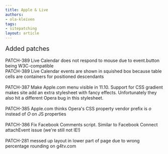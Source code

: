 ```yaml
---
title: Apple & Live
authors:
- ola-kleiven
tags:
- sitepatching
layout: article
---
```

<span style="font-size: 140%">Added patches</span><br/><br/>PATCH-389 Live Calendar does not respond to mouse due to event.button being W3C-compatible<br/>PATCH-389 Live Calendar events are shown in squished box because table cells are containers for positioned descendants<br/><br/>PATCH-387 Make Apple.com menu visible in 11.10. Support for CSS gradient makes site add an extra stylesheet with fancy effects. Unfortunately they also hit a different Opera bug in this stylesheet.<br/> <br/>PATCH-385 Apple.com thinks Opera&#39;s CSS property vendor prefix is <i>o</i> instead of <i>O</i> on JS properties<br/><br/>PATCH-386 Fix Facebook Comments script. Similar to Facebook Connect attachEvent issue (we&#39;re still not IE!)<br/><br/>PATCH-281 messed up layout in lower part of page due to wrong percentage rounding on g4tv.com<br/><br/><br/><br/>
